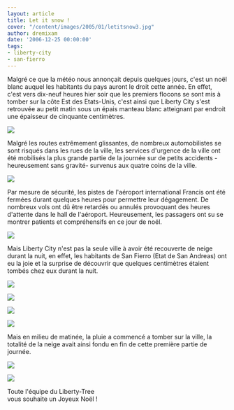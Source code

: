```yaml
---
layout: article
title: Let it snow !
cover: "/content/images/2005/01/letitsnow3.jpg"
author: dremixam
date: '2006-12-25 00:00:00'
tags:
- liberty-city
- san-fierro
---
```


Malgré ce que la météo nous annonçait depuis quelques jours, c'est un noël blanc auquel les habitants du pays auront le droit cette année. En effet, c'est vers dix-neuf heures hier soir que les premiers flocons se sont mis&nbsp;à tomber sur la côte Est des Etats-Unis, c'est ainsi que Liberty City s'est retrouvée au petit matin sous un épais manteau blanc atteignant par endroit une épaisseur de cinquante centimètres.

![](  /content/images/2005/01/letitsnow8.jpg)

Malgré les routes extrêmement glissantes, de nombreux automobilistes se sont risqués dans les rues de la ville, les services d'urgence de la ville ont été mobilisés la plus grande partie de la journée sur de petits accidents -heureusement sans gravité- survenus aux quatre coins de la ville.

![](  /content/images/2005/01/letitsnow9.jpg)

Par mesure de sécurité, les pistes de l'aéroport international Francis ont été fermées durant quelques heures pour permettre leur dégagement. De nombreux vols ont dû être retardés ou annulés provoquant des heures d'attente dans le hall de l'aéroport. Heureusement, les passagers ont su se montrer patients et compréhensifs en ce jour de noël.

![](  /content/images/2005/01/letitsnow7.jpg)

Mais Liberty City n'est pas la seule ville&nbsp;à avoir été recouverte de neige durant la nuit, en effet, les habitants de San Fierro (Etat de San Andreas) ont eu la joie et la surprise de découvrir que quelques centimètres étaient tombés chez eux durant la nuit.

![](  /content/images/2005/01/letitsnow1.jpg)

![](  /content/images/2005/01/letitsnow2.jpg)

![](  /content/images/2005/01/letitsnow4.jpg)

![](  /content/images/2005/01/letitsnow3.jpg)

Mais en milieu de matinée, la pluie a commencé a tomber sur la ville, la totalité de la neige avait ainsi fondu en fin de cette première partie de journée.

![](  /content/images/2005/01/letitsnow6.jpg)

![](  /content/images/2005/01/letitsnow5.jpg)

Toute l'équipe du Liberty-Tree  
vous souhaite un Joyeux Noël !

<!--kg-card-end: markdown-->
